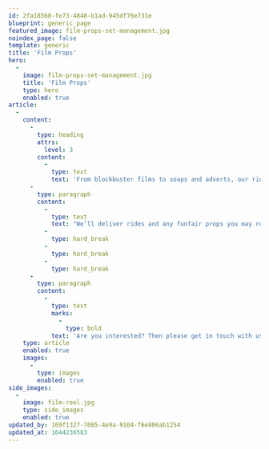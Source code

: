 ```yaml
---
id: 2fa18568-fe73-4848-b1ad-945df76e731e
blueprint: generic_page
featured_image: film-props-set-management.jpg
noindex_page: false
template: generic
title: 'Film Props'
hero:
  -
    image: film-props-set-management.jpg
    title: 'Film Props'
    type: hero
    enabled: true
article:
  -
    content:
      -
        type: heading
        attrs:
          level: 3
        content:
          -
            type: text
            text: 'From blockbuster films to soaps and adverts, our rides and props can really take them to the next level!'
      -
        type: paragraph
        content:
          -
            type: text
            text: "We’ll deliver rides and any funfair props you may require to keep your production on schedule! The EC Events team will transport your chosen attractions and props to your shooting location as well as any set-up that may be needed.\_"
          -
            type: hard_break
          -
            type: hard_break
          -
            type: hard_break
      -
        type: paragraph
        content:
          -
            type: text
            marks:
              -
                type: bold
            text: 'Are you interested? Then please get in touch with us today!'
    type: article
    enabled: true
    images:
      -
        type: images
        enabled: true
side_images:
  -
    image: film-reel.jpg
    type: side_images
    enabled: true
updated_by: 169f1327-7085-4e9a-9104-f6e806ab1254
updated_at: 1644236583
---
```

